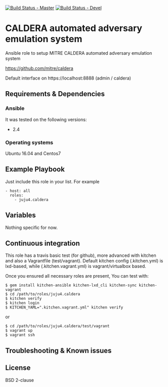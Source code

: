 [![Build Status - Master](https://travis-ci.org/juju4/ansible-caldera.svg?branch=master)](https://travis-ci.org/juju4/ansible-caldera)
[![Build Status - Devel](https://travis-ci.org/juju4/ansible-caldera.svg?branch=devel)](https://travis-ci.org/juju4/ansible-caldera/branches)
# CALDERA automated adversary emulation system

Ansible role to setup MITRE CALDERA automated adversary emulation system

https://github.com/mitre/caldera

Default interface on https://localhost:8888 (admin / caldera)

## Requirements & Dependencies

### Ansible
It was tested on the following versions:
 * 2.4

### Operating systems

Ubuntu 16.04 and Centos7

## Example Playbook

Just include this role in your list.
For example

```
- host: all
  roles:
    - juju4.caldera
```

## Variables

Nothing specific for now.

## Continuous integration

This role has a travis basic test (for github), more advanced with kitchen and also a Vagrantfile (test/vagrant).
Default kitchen config (.kitchen.yml) is lxd-based, while (.kitchen.vagrant.yml) is vagrant/virtualbox based.

Once you ensured all necessary roles are present, You can test with:
```
$ gem install kitchen-ansible kitchen-lxd_cli kitchen-sync kitchen-vagrant
$ cd /path/to/roles/juju4.caldera
$ kitchen verify
$ kitchen login
$ KITCHEN_YAML=".kitchen.vagrant.yml" kitchen verify
```
or
```
$ cd /path/to/roles/juju4.caldera/test/vagrant
$ vagrant up
$ vagrant ssh
```

## Troubleshooting & Known issues


## License

BSD 2-clause
